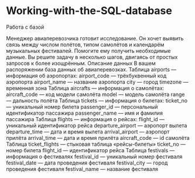 # Working-with-the-SQL-database
Работа с базой

Менеджер авиаперевозчика готовит исследование. Он хочет выявить связь между числом полётов, типом самолётов и календарём музыкальных фестивалей. Помогите ему получить необходимые данные.
Вы решите задачу в несколько шагов, двигаясь от простых запросов к более изощрённым.
Описание данных
В вашем распоряжении база данных об авиаперевозках.
Таблица airports — информация об аэропортах:
airport_code — трёхбуквенный код аэропорта
airport_name — название аэропорта
city — город
timezone — временная зона
Таблица aircrafts — информация о самолётах:
aircraft_code — код модели самолёта
model — модель самолёта
range — дальность полёта
Таблица tickets — информация о билетах:
ticket_no — уникальный номер билета
passenger_id — персональный идентификатор пассажира
passenger_name — имя и фамилия пассажира
Таблица flights — информация о рейсах:
flight_id — уникальный идентификатор рейса
departure_airport — аэропорт вылета
departure_time — дата и время вылета
arrival_airport — аэропорт прилёта
arrival_time — дата и время прилёта
aircraft_code — id самолёта
Таблица ticket_flights — стыковая таблица «рейсы-билеты»
ticket_no — номер билета
flight_id — идентификатор рейса
Таблица festivals — информация о фестивалях
festival_id — уникальный номер фестиваля
festival_date — дата проведения фестиваля
festival_city — город проведения фестиваля
festival_name — название фестиваля
